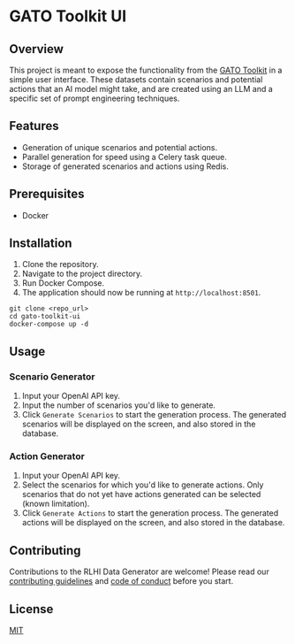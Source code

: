 # GATO Toolkit UI

## Overview

This project is meant to expose the functionality from the [GATO Toolkit](https://github.com/FyZyX/gato-toolkit) in a simple user interface.
These datasets contain scenarios and potential actions that an AI model might take, and are created using an LLM and a specific set of prompt engineering techniques.

## Features

- Generation of unique scenarios and potential actions.
- Parallel generation for speed using a Celery task queue.
- Storage of generated scenarios and actions using Redis.

## Prerequisites

- Docker

## Installation

1. Clone the repository.
2. Navigate to the project directory.
3. Run Docker Compose.
4. The application should now be running at `http://localhost:8501`.

```shell
git clone <repo_url>
cd gato-toolkit-ui
docker-compose up -d
```

## Usage

### Scenario Generator

1. Input your OpenAI API key.
2. Input the number of scenarios you'd like to generate.
3. Click `Generate Scenarios` to start the generation process. The generated scenarios will be displayed on the screen, and also stored in the database.

### Action Generator

1. Input your OpenAI API key.
2. Select the scenarios for which you'd like to generate actions. Only scenarios that do not yet have actions generated can be selected (known limitation).
3. Click `Generate Actions` to start the generation process. The generated actions will be displayed on the screen, and also stored in the database.

## Contributing

Contributions to the RLHI Data Generator are welcome! Please read our [contributing guidelines](docs/CONTRIBUTING.md) and [code of conduct](docs/CODE-OF-CONDUCT.md) before you start.

## License

[MIT](https://choosealicense.com/licenses/mit/)
